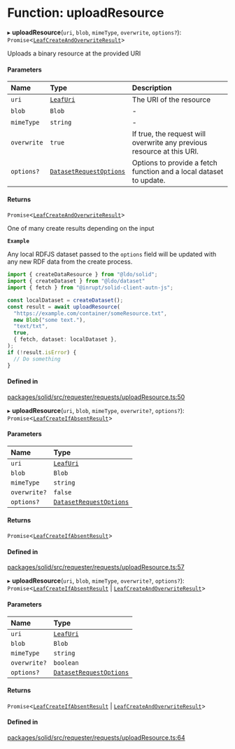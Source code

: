 # Function: uploadResource

▸ **uploadResource**(`uri`, `blob`, `mimeType`, `overwrite`, `options?`): `Promise`\<[`LeafCreateAndOverwriteResult`](../types/LeafCreateAndOverwriteResult.md)\>

Uploads a binary resource at the provided URI

#### Parameters

| Name | Type | Description |
| :------ | :------ | :------ |
| `uri` | [`LeafUri`](../types/LeafUri.md) | The URI of the resource |
| `blob` | `Blob` | - |
| `mimeType` | `string` | - |
| `overwrite` | ``true`` | If true, the request will overwrite any previous resource at this URI. |
| `options?` | [`DatasetRequestOptions`](../interfaces/DatasetRequestOptions.md) | Options to provide a fetch function and a local dataset to update. |

#### Returns

`Promise`\<[`LeafCreateAndOverwriteResult`](../types/LeafCreateAndOverwriteResult.md)\>

One of many create results depending on the input

**`Example`**

Any local RDFJS dataset passed to the `options` field will be updated with
any new RDF data from the create process.

```typescript
import { createDataResource } from "@ldo/solid";
import { createDataset } from "@ldo/dataset"
import { fetch } from "@inrupt/solid-client-autn-js";

const localDataset = createDataset();
const result = await uploadResource(
  "https://example.com/container/someResource.txt",
  new Blob("some text."),
  "text/txt",
  true,
  { fetch, dataset: localDataset },
);
if (!result.isError) {
  // Do something
}
```

#### Defined in

[packages/solid/src/requester/requests/uploadResource.ts:50](https://github.com/o-development/ldo/blob/c70613a/packages/solid/src/requester/requests/uploadResource.ts#L50)

▸ **uploadResource**(`uri`, `blob`, `mimeType`, `overwrite?`, `options?`): `Promise`\<[`LeafCreateIfAbsentResult`](../types/LeafCreateIfAbsentResult.md)\>

#### Parameters

| Name | Type |
| :------ | :------ |
| `uri` | [`LeafUri`](../types/LeafUri.md) |
| `blob` | `Blob` |
| `mimeType` | `string` |
| `overwrite?` | ``false`` |
| `options?` | [`DatasetRequestOptions`](../interfaces/DatasetRequestOptions.md) |

#### Returns

`Promise`\<[`LeafCreateIfAbsentResult`](../types/LeafCreateIfAbsentResult.md)\>

#### Defined in

[packages/solid/src/requester/requests/uploadResource.ts:57](https://github.com/o-development/ldo/blob/c70613a/packages/solid/src/requester/requests/uploadResource.ts#L57)

▸ **uploadResource**(`uri`, `blob`, `mimeType`, `overwrite?`, `options?`): `Promise`\<[`LeafCreateIfAbsentResult`](../types/LeafCreateIfAbsentResult.md) \| [`LeafCreateAndOverwriteResult`](../types/LeafCreateAndOverwriteResult.md)\>

#### Parameters

| Name | Type |
| :------ | :------ |
| `uri` | [`LeafUri`](../types/LeafUri.md) |
| `blob` | `Blob` |
| `mimeType` | `string` |
| `overwrite?` | `boolean` |
| `options?` | [`DatasetRequestOptions`](../interfaces/DatasetRequestOptions.md) |

#### Returns

`Promise`\<[`LeafCreateIfAbsentResult`](../types/LeafCreateIfAbsentResult.md) \| [`LeafCreateAndOverwriteResult`](../types/LeafCreateAndOverwriteResult.md)\>

#### Defined in

[packages/solid/src/requester/requests/uploadResource.ts:64](https://github.com/o-development/ldo/blob/c70613a/packages/solid/src/requester/requests/uploadResource.ts#L64)
